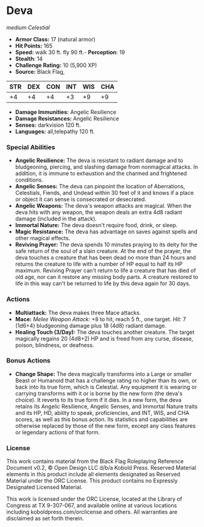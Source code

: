 # Deva

*medium* *Celestial*

- **Armor Class:** 17 (natural armor)
- **Hit Points:** 165 
- **Speed:** walk 30 ft. fly 90 ft.- **Perception**: 19
- **Stealth**: 14
- **Challenge Rating:** 10 (5,900 XP)
- **Source:** Black Flag,

| STR | DEX | CON | INT | WIS | CHA |
| --- | --- | --- | --- | --- | --- |
| +4 | +4 | +4 | +3 | +9 | +9 |

- **Damage Immunities:** Angelic Resilience
- **Damage Resistances:** Angelic Resilience
- **Senses:** darkvision 120 ft.
- **Languages:** all,telepathy 120 ft.

### Special Abilities

- **Angelic Resilience:** The deva is resistant to radiant damage and to bludgeoning, piercing, and slashing damage from nonmagical attacks. In addition, it is immune to exhaustion and the charmed and frightened conditions.
- **Angelic Senses:** The deva can pinpoint the location of Aberrations, Celestials, Fiends, and Undead within 30 feet of it and knows if a place or object it can sense is consecrated or desecrated.
- **Angelic Weapons:** The deva's weapon attacks are magical. When the deva hits with any weapon, the weapon deals an extra 4d8 radiant damage (included in the attack).
- **Immortal Nature:** The deva doesn't require food, drink, or sleep.
- **Magic Resistance:** The deva has advantage on saves against spells and other magical effects.
- **Reviving Prayer:** The deva spends 10 minutes praying to its deity for the safe return of the soul of a slain creature. At the end of the prayer, the deva touches a creature that has been dead no more than 24 hours and returns the creature to life with a number of HP equal to half its HP maximum. Reviving Prayer can't return to life a creature that has died of old age, nor can it restore any missing body parts. A creature restored to life in this way can't be returned to life by this deva again for 30 days.

### Actions

- **Multiattack:** The deva makes three Mace attacks.
- **Mace:** _Melee Weapon Attack:_ +8 to hit, reach 5 ft., one target. _Hit:_ 7 (1d6+4) bludgeoning damage plus 18 (4d8) radiant damage.
- **Healing Touch (3/Day):** The deva touches another creature. The target magically regains 20 (4d8+2) HP and is freed from any curse, disease, poison, blindness, or deafness.

### Bonus Actions

- **Change Shape:** The deva magically transforms into a Large or smaller Beast or Humanoid that has a challenge rating no higher than its own, or back into its true form, which is Celestial. Any equipment it is wearing or carrying transforms with it or is borne by the new form (the deva's choice). It reverts to its true form if it dies. In a new form, the deva retains its Angelic Resilience, Angelic Senses, and Immortal Nature traits and its HP, HD, ability to speak, proficiencies, and INT, WIS, and CHA scores, as well as this bonus action. Its statistics and capabilities are otherwise replaced by those of the new form, except any class features or legendary actions of that form.


### License

This work contains material from the Black Flag Roleplaying Reference Document v0.2, © Open Design LLC d/b/a Kobold Press. Reserved Material elements in this product include all elements designated as Reserved Material under the ORC License. This product contains no Expressly Designated Licensed Material.

This work is licensed under the ORC License, located at the Library of Congress at TX 9-307-067, and available online at various locations including koboldpress.com/orclicense and others. All warranties are disclaimed as set forth therein.
